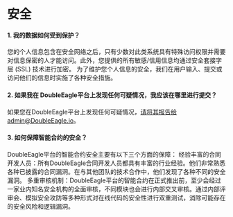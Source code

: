 # 安全

#### 1. 我的数据如何受到保护？
您的个人信息包含在安全网络之后，只有少数对此类系统具有特殊访问权限并需要对信息保密的人才能访问。此外，您提供的所有敏感/信用信息均通过安全套接字层 (SSL) 技术进行加密。
为了维护您个人信息的安全，我们在用户输入、提交或访问他们的信息时实施了各种安全措施。

#### 2. 如果我在 DoubleEagle平台上发现任何可疑情况，我应该在哪里进行提交？
如果您在DoubleEagle平台上发现任何可疑情况，请将其报告给admin@DoubleEagle.io。

#### 3. 如何保障智能合约的安全？
DoubleEagle平台的智能合约安全主要有以下三个方面的保障：
经验丰富的合同开发人员：所有DoubleEagle合同开发人员都具有丰富的行业经验。他们非常熟悉各种已披露的合同漏洞。在与其他团队的技术合作中，他们发现了各种不同的安全漏洞。
多重审核机制：DoubleEagle平台的智能合约在正式推出前，至少会经过一家业内知名安全机构的全面审核，不同模块也会进行内部交叉审核。通过内部评审会、模拟安全攻防等多种形式对在线代码的安全性进行双重测试，消除可能存在的安全风险和逻辑漏洞。
